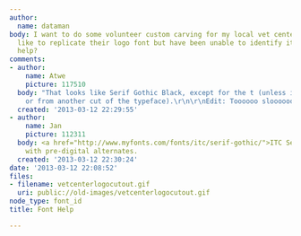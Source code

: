 ```yaml
---
author:
  name: dataman
body: I want to do some volunteer custom carving for my local vet center and would
  like to replicate their logo font but have been unable to identify it.  Can anyone
  help?
comments:
- author:
    name: Atwe
    picture: 117510
  body: "That looks like Serif Gothic Black, except for the t (unless it's an alternate
    or from another cut of the typeface).\r\n\r\nEdit: Toooooo sloooooow."
  created: '2013-03-12 22:29:55'
- author:
    name: Jan
    picture: 112311
  body: <a href="http://www.myfonts.com/fonts/itc/serif-gothic/">ITC Serif Gothic</a>
    with pre-digital alternates.
  created: '2013-03-12 22:30:24'
date: '2013-03-12 22:08:52'
files:
- filename: vetcenterlogocutout.gif
  uri: public://old-images/vetcenterlogocutout.gif
node_type: font_id
title: Font Help

---
```

